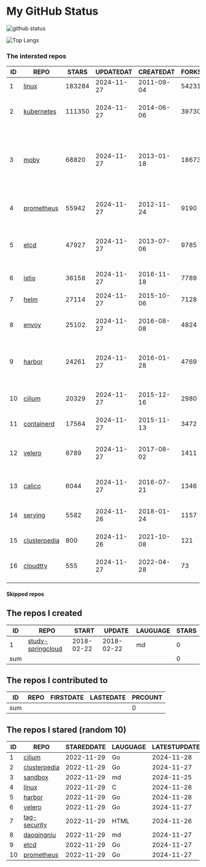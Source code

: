 # My GitHub Status

<img src="https://github-readme-stats-1.yihong0618.vercel.app/api?username=daoqingniu&show_icons=true&&&hide_title=true&count_private=true" alt="github status" />

![Top Langs](https://github-readme-stats-1.yihong0618.vercel.app/api/top-langs/?username=daoqingniu&layout=compact)

<!--START_SECTION:github_repos-->
### The intersted repos
| ID |                              REPO                               | STARS  | UPDATEDAT  | CREATEDAT  | FORKSCOUNT |                                                DESCRIPTIONS                                                |
|----|-----------------------------------------------------------------|--------|------------|------------|------------|------------------------------------------------------------------------------------------------------------|
|  1 | [linux](https://github.com/torvalds/linux)                      | 183284 | 2024-11-27 | 2011-09-04 |      54231 | Linux kernel source tree                                                                                   |
|  2 | [kubernetes](https://github.com/kubernetes/kubernetes)          | 111350 | 2024-11-27 | 2014-06-06 |      39730 | Production-Grade Container Scheduling and Management                                                       |
|  3 | [moby](https://github.com/moby/moby)                            |  68820 | 2024-11-27 | 2013-01-18 |      18673 | The Moby Project - a collaborative project for the container ecosystem to assemble container-based systems |
|  4 | [prometheus](https://github.com/prometheus/prometheus)          |  55942 | 2024-11-27 | 2012-11-24 |       9190 | The Prometheus monitoring system and time series database.                                                 |
|  5 | [etcd](https://github.com/etcd-io/etcd)                         |  47927 | 2024-11-27 | 2013-07-06 |       9785 | Distributed reliable key-value store for the most critical data of a distributed system                    |
|  6 | [istio](https://github.com/istio/istio)                         |  36158 | 2024-11-27 | 2016-11-18 |       7789 | Connect, secure, control, and observe services.                                                            |
|  7 | [helm](https://github.com/helm/helm)                            |  27114 | 2024-11-27 | 2015-10-06 |       7128 | The Kubernetes Package Manager                                                                             |
|  8 | [envoy](https://github.com/envoyproxy/envoy)                    |  25102 | 2024-11-27 | 2016-08-08 |       4824 | Cloud-native high-performance edge/middle/service proxy                                                    |
|  9 | [harbor](https://github.com/goharbor/harbor)                    |  24261 | 2024-11-27 | 2016-01-28 |       4769 | An open source trusted cloud native registry project that stores, signs, and scans content.                |
| 10 | [cilium](https://github.com/cilium/cilium)                      |  20329 | 2024-11-27 | 2015-12-16 |       2980 | eBPF-based Networking, Security, and Observability                                                         |
| 11 | [containerd](https://github.com/containerd/containerd)          |  17564 | 2024-11-27 | 2015-11-13 |       3472 | An open and reliable container runtime                                                                     |
| 12 | [velero](https://github.com/vmware-tanzu/velero)                |   8789 | 2024-11-27 | 2017-08-02 |       1411 | Backup and migrate Kubernetes applications and their persistent volumes                                    |
| 13 | [calico](https://github.com/projectcalico/calico)               |   6044 | 2024-11-27 | 2016-07-21 |       1346 | Cloud native networking and network security                                                               |
| 14 | [serving](https://github.com/knative/serving)                   |   5582 | 2024-11-26 | 2018-01-24 |       1157 | Kubernetes-based, scale-to-zero, request-driven compute                                                    |
| 15 | [clusterpedia](https://github.com/clusterpedia-io/clusterpedia) |    800 | 2024-11-26 | 2021-10-08 |        121 | The Encyclopedia of Kubernetes clusters                                                                    |
| 16 | [cloudtty](https://github.com/cloudtty/cloudtty)                |    555 | 2024-11-27 | 2022-04-28 |         73 | A Friendly Kubernetes CloudShell (Web Terminal) !                                                          |



#### Skipped repos
<!--END_SECTION:github_repos-->

<!--START_SECTION:my_github-->
## The repos I created
| ID  |                                 REPO                                 |   START    |   UPDATE   | LAUGUAGE | STARS |
|-----|----------------------------------------------------------------------|------------|------------|----------|-------|
|   1 | [study-springcloud](https://github.com/daoqingniu/study-springcloud) | 2018-02-22 | 2018-02-22 | md       |     0 |
| sum |                                                                      |            |            |          |     0 |

## The repos I contributed to
| ID  | REPO | FIRSTDATE | LASTEDATE | PRCOUNT |
|-----|------|-----------|-----------|---------|
| sum |      |           |           |       0 |

## The repos I stared (random 10)
| ID |                              REPO                               | STAREDDATE | LAUGUAGE | LATESTUPDATE |
|----|-----------------------------------------------------------------|------------|----------|--------------|
|  1 | [cilium](https://github.com/cilium/cilium)                      | 2022-11-29 | Go       | 2024-11-28   |
|  2 | [clusterpedia](https://github.com/clusterpedia-io/clusterpedia) | 2022-11-29 | Go       | 2024-11-27   |
|  3 | [sandbox](https://github.com/cncf/sandbox)                      | 2022-11-29 | md       | 2024-11-25   |
|  4 | [linux](https://github.com/torvalds/linux)                      | 2022-11-29 | C        | 2024-11-28   |
|  5 | [harbor](https://github.com/goharbor/harbor)                    | 2022-11-29 | Go       | 2024-11-28   |
|  6 | [velero](https://github.com/vmware-tanzu/velero)                | 2022-11-29 | Go       | 2024-11-27   |
|  7 | [tag-security](https://github.com/cncf/tag-security)            | 2022-11-29 | HTML     | 2024-11-26   |
|  8 | [daoqingniu](https://github.com/daoqingniu/daoqingniu)          | 2022-11-29 | md       | 2024-11-27   |
|  9 | [etcd](https://github.com/etcd-io/etcd)                         | 2022-11-29 | Go       | 2024-11-27   |
| 10 | [prometheus](https://github.com/prometheus/prometheus)          | 2022-11-29 | Go       | 2024-11-27   |

<!--END_SECTION:my_github-->
